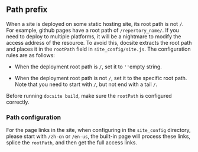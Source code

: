 ## Path prefix

When a site is deployed on some static hosting site, its root path is not `/`. For example, github pages have a root path of `/repertory_name/`. If you need to deploy to multiple platforms, it will be a nightmare to modify the access address of the resource. To avoid this, docsite extracts the root path and places it in the `rootPath` field in `site_config/site.js`. The configuration rules are as follows:

+ When the deployment root path is `/`, set it to `''`empty string.

+ When the deployment root path is not `/`, set it to the specific root path. Note that you need to start with `/`, but not end with a tail `/`.

Before running `docsite build`, make sure the `rootPath` is configured correctly.

### Path configuration

For the page links in the site, when configuring in the `site_config` directory, please start with `/zh-cn` or `/en-us`, the built-in page will process these links, splice the `rootPath`, and then get the full access links.